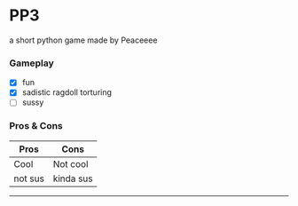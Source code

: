# PP3
a short python game made by Peaceeee


### Gameplay
- [x] fun
- [x] sadistic ragdoll torturing
- [ ] sussy

### Pros & Cons
| **Pros** |**Cons** |
| --- | ----------- |
| Cool | Not cool |
| not sus | kinda sus |

---
